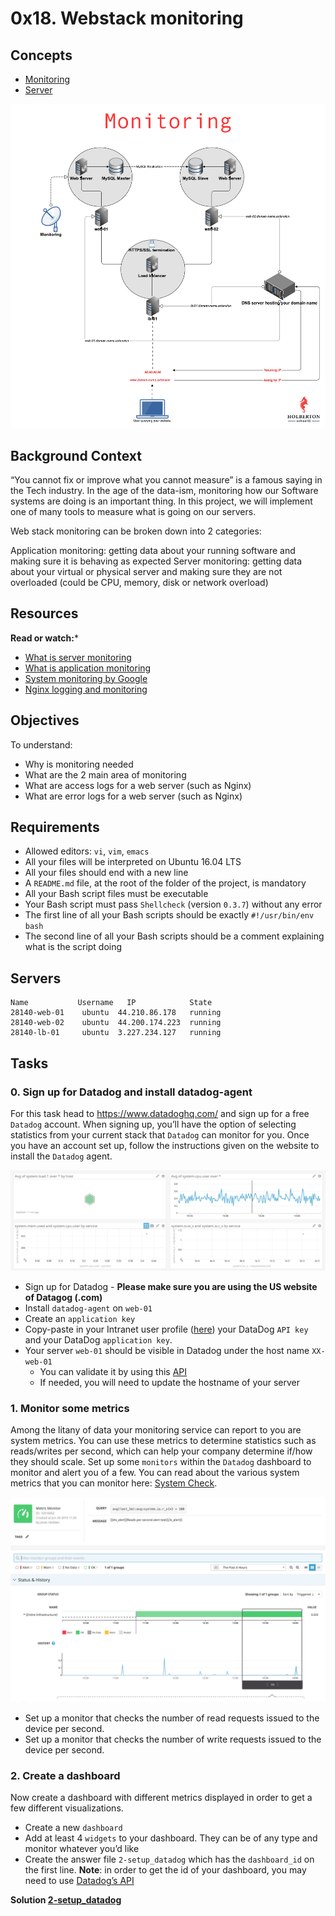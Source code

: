# 0x18. Webstack monitoring

## Concepts

- [Monitoring](https://alx-intranet.hbtn.io/concepts/13)
- [Server](https://alx-intranet.hbtn.io/concepts/67)

[![monitor](images/web_monitor.png)]()

## Background Context

“You cannot fix or improve what you cannot measure” is a famous saying in the Tech industry. In the age of the data-ism, monitoring how our Software systems are doing is an important thing. In this project, we will implement one of many tools to measure what is going on our servers.

Web stack monitoring can be broken down into 2 categories:

Application monitoring: getting data about your running software and making sure it is behaving as expected
Server monitoring: getting data about your virtual or physical server and making sure they are not overloaded (could be CPU, memory, disk or network overload)

## Resources

**Read or watch:***
- [What is server monitoring](https://www.sumologic.com/glossary/server-monitoring/)
- [What is application monitoring](https://en.m.wikipedia.org/wiki/Application_performance_management)
- [System monitoring by Google](https://sre.google/sre-book/monitoring-distributed-systems/)
- [Nginx logging and monitoring](https://docs.nginx.com/nginx/admin-guide/monitoring/logging/)

## Objectives

To understand:
- Why is monitoring needed
- What are the 2 main area of monitoring
- What are access logs for a web server (such as Nginx)
- What are error logs for a web server (such as Nginx)

## Requirements

- Allowed editors: `vi`, `vim`, `emacs`
- All your files will be interpreted on Ubuntu 16.04 LTS
- All your files should end with a new line
- A `README.md` file, at the root of the folder of the project, is mandatory
- All your Bash script files must be executable
- Your Bash script must pass `Shellcheck` (version `0.3.7`) without any error
- The first line of all your Bash scripts should be exactly `#!/usr/bin/env bash`
- The second line of all your Bash scripts should be a comment explaining what is the script doing

## Servers

```
Name	       Username	  IP	        State	
28140-web-01	ubuntu	44.210.86.178	running	
28140-web-02	ubuntu	44.200.174.223	running	
28140-lb-01	    ubuntu	3.227.234.127	running
```

## Tasks

### 0. Sign up for Datadog and install datadog-agent

For this task head to https://www.datadoghq.com/ and sign up for a free `Datadog` account. When signing up, you’ll have the option of selecting statistics from your current stack that `Datadog` can monitor for you. Once you have an account set up, follow the instructions given on the website to install the `Datadog` agent.

[![agent](images/agent.png)]()

- Sign up for Datadog - **Please make sure you are using the US website of Datagog (.com)**
- Install `datadog-agent` on `web-01`
- Create an `application key`
- Copy-paste in your Intranet user profile ([here](alx-intranet.hbtn.io/users/my_profile)) your DataDog `API key` and your DataDog `application key`.
- Your server `web-01` should be visible in Datadog under the host name `XX-web-01`
    - You can validate it by using this [API](https://docs.datadoghq.com/api/latest/hosts/)
    - If needed, you will need to update the hostname of your server

### 1. Monitor some metrics

Among the litany of data your monitoring service can report to you are system metrics. You can use these metrics to determine statistics such as reads/writes per second, which can help your company determine if/how they should scale. Set up some `monitors` within the `Datadog` dashboard to monitor and alert you of a few. You can read about the various system metrics that you can monitor here: [System Check]().

[![metrics](images/metrics.png)]()

- Set up a monitor that checks the number of read requests issued to the device per second.
- Set up a monitor that checks the number of write requests issued to the device per second.

### 2. Create a dashboard

Now create a dashboard with different metrics displayed in order to get a few different visualizations.

- Create a new `dashboard`
- Add at least 4 `widgets` to your dashboard. They can be of any type and monitor whatever you’d like
- Create the answer file `2-setup_datadog` which has the `dashboard_id` on the first line. **Note**: in order to get the id of your dashboard, you may need to use [Datadog’s API](https://docs.datadoghq.com/api/latest/dashboards/?code-lang=python)

**Solution [2-setup_datadog](2-setup_datadog)**
